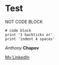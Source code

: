 # Test


NOT CODE BLOCK 
```
# code block
print '3 backticks or'
print 'indent 4 spaces'
```

*Anthony* **Chapov**

[My LinkedIn](https://www.linkedin.com/in/anthonychapov/) 
